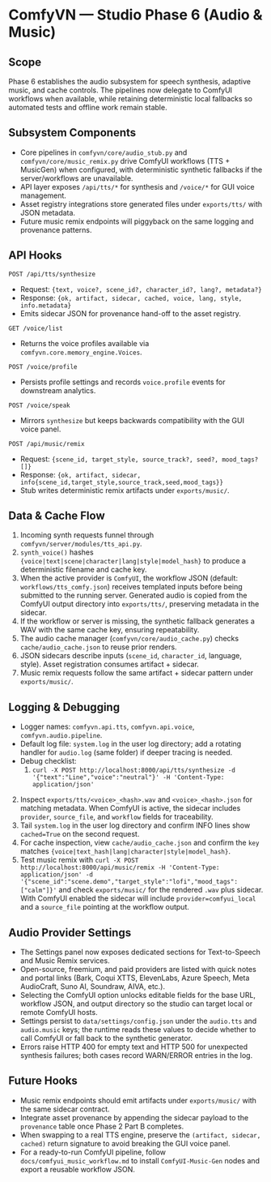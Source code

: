 ComfyVN — Studio Phase 6 (Audio & Music)
========================================

Scope
-----
Phase 6 establishes the audio subsystem for speech synthesis, adaptive music, and cache controls. The pipelines now delegate to ComfyUI workflows when available, while retaining deterministic local fallbacks so automated tests and offline work remain stable.

Subsystem Components
--------------------
- Core pipelines in `comfyvn/core/audio_stub.py` and `comfyvn/core/music_remix.py` drive ComfyUI workflows (TTS + MusicGen) when configured, with deterministic synthetic fallbacks if the server/workflows are unavailable.
- API layer exposes `/api/tts/*` for synthesis and `/voice/*` for GUI voice management.
- Asset registry integrations store generated files under `exports/tts/` with JSON metadata.
- Future music remix endpoints will piggyback on the same logging and provenance patterns.

API Hooks
---------
`POST /api/tts/synthesize`
  - Request: `{text, voice?, scene_id?, character_id?, lang?, metadata?}`
  - Response: `{ok, artifact, sidecar, cached, voice, lang, style, info.metadata}`
  - Emits sidecar JSON for provenance hand-off to the asset registry.

`GET /voice/list`
  - Returns the voice profiles available via `comfyvn.core.memory_engine.Voices`.

`POST /voice/profile`
  - Persists profile settings and records `voice.profile` events for downstream analytics.

`POST /voice/speak`
  - Mirrors `synthesize` but keeps backwards compatibility with the GUI voice panel.

`POST /api/music/remix`
  - Request: `{scene_id, target_style, source_track?, seed?, mood_tags?[]}`
  - Response: `{ok, artifact, sidecar, info{scene_id,target_style,source_track,seed,mood_tags}}`
  - Stub writes deterministic remix artifacts under `exports/music/`.

Data & Cache Flow
-----------------
1. Incoming synth requests funnel through `comfyvn/server/modules/tts_api.py`.
2. `synth_voice()` hashes `{voice|text|scene|character|lang|style|model_hash}` to produce a deterministic filename and cache key.
3. When the active provider is `ComfyUI`, the workflow JSON (default: `workflows/tts_comfy.json`) receives templated inputs before being submitted to the running server. Generated audio is copied from the ComfyUI output directory into `exports/tts/`, preserving metadata in the sidecar.
4. If the workflow or server is missing, the synthetic fallback generates a WAV with the same cache key, ensuring repeatability.
5. The audio cache manager (`comfyvn/core/audio_cache.py`) checks `cache/audio_cache.json` to reuse prior renders.
5. JSON sidecars describe inputs (`scene_id`, `character_id`, language, style). Asset registration consumes artifact + sidecar.
6. Music remix requests follow the same artifact + sidecar pattern under `exports/music/`.

Logging & Debugging
-------------------
- Logger names: `comfyvn.api.tts`, `comfyvn.api.voice`, `comfyvn.audio.pipeline`.
- Default log file: `system.log` in the user log directory; add a rotating handler for `audio.log` (same folder) if deeper tracing is needed.
- Debug checklist:
  1. `curl -X POST http://localhost:8000/api/tts/synthesize -d '{"text":"Line","voice":"neutral"}' -H 'Content-Type: application/json'`
2. Inspect `exports/tts/<voice>_<hash>.wav` and `<voice>_<hash>.json` for matching metadata. When ComfyUI is active, the sidecar includes `provider`, `source_file`, and `workflow` fields for traceability.
  3. Tail `system.log` in the user log directory and confirm INFO lines show `cached=True` on the second request.
  4. For cache inspection, view `cache/audio_cache.json` and confirm the `key` matches `{voice|text_hash|lang|character|style|model_hash}`.
  5. Test music remix with `curl -X POST http://localhost:8000/api/music/remix -H 'Content-Type: application/json' -d '{"scene_id":"scene.demo","target_style":"lofi","mood_tags":["calm"]}'` and check `exports/music/` for the rendered `.wav` plus sidecar. With ComfyUI enabled the sidecar will include `provider=comfyui_local` and a `source_file` pointing at the workflow output.

Audio Provider Settings
-----------------------
- The Settings panel now exposes dedicated sections for Text-to-Speech and Music Remix services.
- Open-source, freemium, and paid providers are listed with quick notes and portal links (Bark, Coqui XTTS, ElevenLabs, Azure Speech, Meta AudioCraft, Suno AI, Soundraw, AIVA, etc.).
- Selecting the ComfyUI option unlocks editable fields for the base URL, workflow JSON, and output directory so the studio can target local or remote ComfyUI hosts.
- Settings persist to `data/settings/config.json` under the `audio.tts` and `audio.music` keys; the runtime reads these values to decide whether to call ComfyUI or fall back to the synthetic generator.
- Errors raise HTTP 400 for empty text and HTTP 500 for unexpected synthesis failures; both cases record WARN/ERROR entries in the log.

Future Hooks
------------
- Music remix endpoints should emit artifacts under `exports/music/` with the same sidecar contract.
- Integrate asset provenance by appending the sidecar payload to the `provenance` table once Phase 2 Part B completes.
- When swapping to a real TTS engine, preserve the `(artifact, sidecar, cached)` return signature to avoid breaking the GUI voice panel.
- For a ready-to-run ComfyUI pipeline, follow `docs/comfyui_music_workflow.md` to install `ComfyUI-Music-Gen` nodes and export a reusable workflow JSON.
